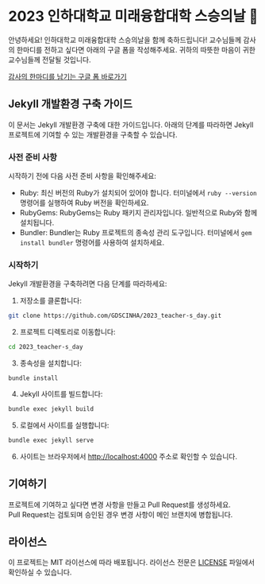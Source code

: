 # 2023 인하대학교 미래융합대학 스승의날 📓

안녕하세요! 인하대학교 미래융합대학 스승의날을 함께 축하드립니다! 교수님들께 감사의 한마디를 전하고 싶다면 아래의 구글 폼을 작성해주세요. 귀하의 따뜻한 마음이 귀한 교수님들께 전달될 것입니다.

[감사의 한마디를 남기는 구글 폼 바로가기](https://forms.gle/XATFhYfbGavD2nsW9)

## Jekyll 개발환경 구축 가이드

이 문서는 Jekyll 개발환경 구축에 대한 가이드입니다. 아래의 단계를 따라하면 Jekyll 프로젝트에 기여할 수 있는 개발환경을 구축할 수 있습니다.

### 사전 준비 사항

시작하기 전에 다음 사전 준비 사항을 확인해주세요:

- Ruby: 최신 버전의 Ruby가 설치되어 있어야 합니다. 터미널에서 `ruby --version` 명령어를 실행하여 Ruby 버전을 확인하세요.
- RubyGems: RubyGems는 Ruby 패키지 관리자입니다. 일반적으로 Ruby와 함께 설치됩니다.
- Bundler: Bundler는 Ruby 프로젝트의 종속성 관리 도구입니다. 터미널에서 `gem install bundler` 명령어를 사용하여 설치하세요.

### 시작하기

Jekyll 개발환경을 구축하려면 다음 단계를 따라하세요:

1. 저장소를 클론합니다:

``` bash
git clone https://github.com/GDSCINHA/2023_teacher-s_day.git
```

2. 프로젝트 디렉토리로 이동합니다:
``` bash
cd 2023_teacher-s_day
```

3. 종속성을 설치합니다:
``` shell
bundle install
```

4. Jekyll 사이트를 빌드합니다:
``` bash
bundle exec jekyll build
```

5. 로컬에서 사이트를 실행합니다:
``` bash
bundle exec jekyll serve
```

6. 사이트는 브라우저에서 [http://localhost:4000](http://localhost:4000) 주소로 확인할 수 있습니다.

## 기여하기
프로젝트에 기여하고 싶다면 변경 사항을 만들고 Pull Request를 생성하세요.  
Pull Request는 검토되며 승인된 경우 변경 사항이 메인 브랜치에 병합됩니다.

## 라이선스
이 프로젝트는 MIT 라이선스에 따라 배포됩니다. 라이선스 전문은 [LICENSE](/LICENSE) 파일에서 확인하실 수 있습니다.